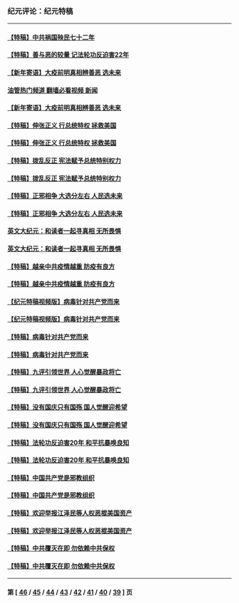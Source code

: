 ### 纪元评论：纪元特稿
---
#### [【特稿】中共祸国殃民七十二年](../../pages/nsc424/n13272607.md?03150330) 
#### [【特稿】善与恶的较量 记法轮功反迫害22年](../../pages/nsc424/n13086597.md?03150330) 
#### [【新年寄语】大疫前明真相辨善恶 选未来](../../pages/nsc424/n12660855.md?03150330) 
#### [油管热门频道 翻墙必看视频 新闻](ok?03150330)
#### [【新年寄语】大疫前明真相辨善恶 选未来](../../pages/nsc424/n12660855.md?03150330) 
#### [【特稿】伸张正义 行总统特权 拯救美国](../../pages/nsc424/n12616806.md?03150330) 
#### [【特稿】伸张正义 行总统特权 拯救美国](../../pages/nsc424/n12616806.md?03150330) 
#### [【特稿】拨乱反正 宪法赋予总统特别权力](../../pages/nsc424/n12598306.md?03150330) 
#### [【特稿】拨乱反正 宪法赋予总统特别权力](../../pages/nsc424/n12598306.md?03150330) 
#### [【特稿】正邪相争 大选分左右 人民选未来](../../pages/nsc424/n12545208.md?03150330) 
#### [【特稿】正邪相争 大选分左右 人民选未来](../../pages/nsc424/n12545208.md?03150330) 
#### [英文大纪元：和读者一起寻真相 无所畏惧](../../pages/nsc424/n12542027.md?03150330) 
#### [英文大纪元：和读者一起寻真相 无所畏惧](../../pages/nsc424/n12542027.md?03150330) 
#### [【特稿】越亲中共疫情越重 防疫有良方](../../pages/nsc424/n12042989.md?03150330) 
#### [【特稿】越亲中共疫情越重 防疫有良方](../../pages/nsc424/n12042989.md?03150330) 
#### [【纪元特稿视频版】病毒针对共产党而来](../../pages/nsc424/n11977328.md?03150330) 
#### [【纪元特稿视频版】病毒针对共产党而来](../../pages/nsc424/n11977328.md?03150330) 
#### [【特稿】病毒针对共产党而来](../../pages/nsc424/n11928818.md?03150330) 
#### [【特稿】病毒针对共产党而来](../../pages/nsc424/n11928818.md?03150330) 
#### [【特稿】九评引领世界 人心觉醒暴政将亡](../../pages/nsc424/n11660496.md?03150330) 
#### [【特稿】九评引领世界 人心觉醒暴政将亡](../../pages/nsc424/n11660496.md?03150330) 
#### [【特稿】没有国庆只有国殇 国人觉醒迎希望](../../pages/nsc424/n11549354.md?03150330) 
#### [【特稿】没有国庆只有国殇 国人觉醒迎希望](../../pages/nsc424/n11549354.md?03150330) 
#### [【特稿】法轮功反迫害20年 和平抗暴唤良知](../../pages/nsc424/n11389135.md?03150330) 
#### [【特稿】法轮功反迫害20年 和平抗暴唤良知](../../pages/nsc424/n11389135.md?03150330) 
#### [【特稿】中国共产党是邪教组织](../../pages/nsc424/n11355551.md?03150330) 
#### [【特稿】中国共产党是邪教组织](../../pages/nsc424/n11355551.md?03150330) 
#### [【特稿】欢迎举报江泽民等人权恶棍美国资产](../../pages/nsc424/n11303040.md?03150330) 
#### [【特稿】欢迎举报江泽民等人权恶棍美国资产](../../pages/nsc424/n11303040.md?03150330) 
#### [【特稿】中共覆灭在即 勿依赖中共保权](../../pages/nsc424/n11278510.md?03150330) 
#### [【特稿】中共覆灭在即 勿依赖中共保权](../../pages/nsc424/n11278510.md?03150330) 

---
#### 第 [ [46](./46.md?03150330) / [45](./45.md?03150330) / [44](./44.md?03150330) / [43](./43.md?03150330) / [42](./42.md?03150330) / [41](./41.md?03150330) / [40](./40.md?03150330) / [39](./39.md?03150330) ] 页
